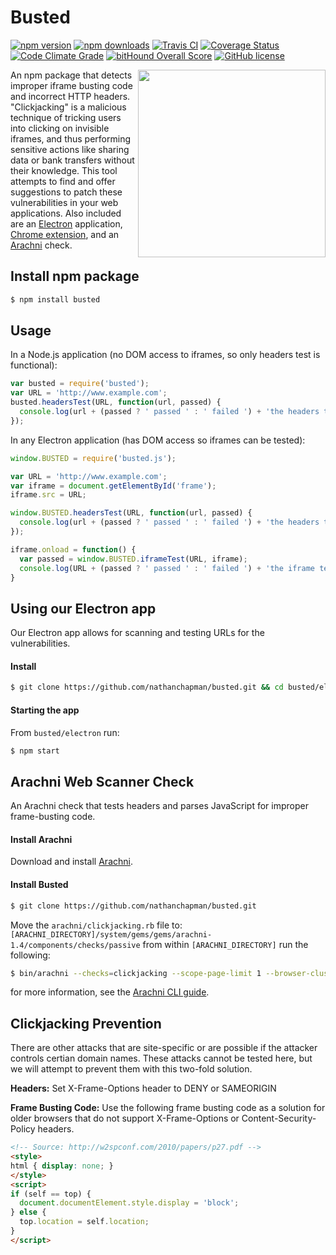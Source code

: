 # Busted
[![npm version](https://img.shields.io/npm/v/busted.svg)](https://www.npmjs.org/package/busted)
[![npm downloads](https://img.shields.io/npm/dt/busted.svg)](https://www.npmjs.org/package/busted)
[![Travis CI](https://travis-ci.org/nathanchapman/busted.svg)](https://travis-ci.org/nathanchapman/busted)
[![Coverage Status](https://coveralls.io/repos/github/nathanchapman/busted/badge.svg?branch=master)](https://coveralls.io/github/nathanchapman/busted?branch=master)
[![Code Climate Grade](https://codeclimate.com/github/nathanchapman/busted/badges/gpa.svg)](https://codeclimate.com/github/nathanchapman/busted)
[![bitHound Overall Score](https://www.bithound.io/github/nathanchapman/busted/badges/score.svg)](https://www.bithound.io/github/nathanchapman/busted)
[![GitHub license](https://img.shields.io/github/license/nathanchapman/busted.svg)](https://github.com/nathanchapman/busted/blob/master/LICENSE)

<img align="right" width="300" src="http://www.dafont.com/forum/attach/orig/5/5/554705.png">

An npm package that detects improper iframe busting code and incorrect HTTP headers. "Clickjacking" is a malicious technique of tricking users into clicking on invisible iframes, and thus performing sensitive actions like sharing data or bank transfers without their knowledge. This tool attempts to find and offer suggestions to patch these vulnerabilities in your web applications. Also included are an [Electron](http://electron.atom.io/) application, [Chrome extension](https://chrome.google.com/webstore/detail/busted/nhlicbgagiecfehanppnblhoglonondm), and an [Arachni](http://www.arachni-scanner.com/) check.


## Install npm package
```sh
$ npm install busted
```

## Usage
In a Node.js application (no DOM access to iframes, so only headers test is functional):
```javascript
var busted = require('busted');
var URL = 'http://www.example.com';
busted.headersTest(URL, function(url, passed) {
  console.log(url + (passed ? ' passed ' : ' failed ') + 'the headers test.');
});
```

In any Electron application (has DOM access so iframes can be tested):
```javascript
window.BUSTED = require('busted.js');

var URL = 'http://www.example.com';
var iframe = document.getElementById('frame');
iframe.src = URL;

window.BUSTED.headersTest(URL, function(url, passed) {
  console.log(url + (passed ? ' passed ' : ' failed ') + 'the headers test.');
});

iframe.onload = function() {
  var passed = window.BUSTED.iframeTest(URL, iframe);
  console.log(URL + (passed ? ' passed ' : ' failed ') + 'the iframe test.');
}
```

## Using our Electron app
Our Electron app allows for scanning and testing URLs for the vulnerabilities.
#### Install
```sh
$ git clone https://github.com/nathanchapman/busted.git && cd busted/electron && npm install
```
#### Starting the app
From `busted/electron` run:
```sh
$ npm start
```

## Arachni Web Scanner Check
An Arachni check that tests headers and parses JavaScript for improper frame-busting code.
#### Install Arachni
Download and install [Arachni](http://www.arachni-scanner.com/download/).
#### Install Busted
```sh
$ git clone https://github.com/nathanchapman/busted.git
```
Move the `arachni/clickjacking.rb` file to:
`[ARACHNI_DIRECTORY]/system/gems/gems/arachni-1.4/components/checks/passive`
from within `[ARACHNI_DIRECTORY]` run the following:
```sh
$ bin/arachni --checks=clickjacking --scope-page-limit 1 --browser-cluster-pool-size 1 SOME_URL_OR_FILE
```
for more information, see the [Arachni CLI guide](https://github.com/Arachni/arachni/wiki/Command-line-user-interface).


## Clickjacking Prevention
There are other attacks that are site-specific or are possible if the attacker controls certian domain names. These attacks cannot be tested here, but we will attempt to prevent them with this two-fold solution.

__Headers:__ Set X-Frame-Options header to DENY or SAMEORIGIN

__Frame Busting Code:__ Use the following frame busting code as a solution for older browsers that do not support X-Frame-Options or Content-Security-Policy headers.
```html
<!-- Source: http://w2spconf.com/2010/papers/p27.pdf -->
<style>
html { display: none; }
</style>
<script>
if (self == top) {
  document.documentElement.style.display = 'block';
} else {
  top.location = self.location;
}
</script>
```
